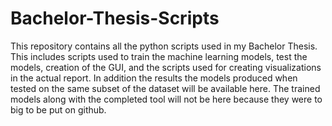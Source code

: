 # Bachelor-Thesis-Scripts
This repository contains all the python scripts used in my Bachelor Thesis. This includes scripts used to train the machine learning models, test the models, creation of the GUI, and the scripts used for creating visualizations in the actual report.
In addition the results the models produced when tested on the same subset of the dataset will be available here.
The trained models along with the completed tool will not be here because they were to big to be put on github.
